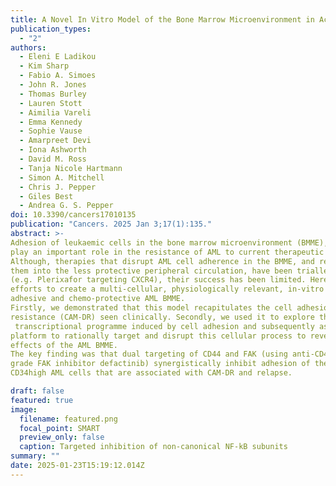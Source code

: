 ```yaml
---
title: A Novel In Vitro Model of the Bone Marrow Microenvironment in Acute Myeloid Leukemia Identifies CD44 and Focal Adhesion Kinase as Therapeutic Targets to Reverse Cell Adhesion-Mediated Drug Resistance
publication_types:
  - "2"
authors:
  - Eleni E Ladikou
  - Kim Sharp
  - Fabio A. Simoes
  - John R. Jones
  - Thomas Burley
  - Lauren Stott
  - Aimilia Vareli
  - Emma Kennedy
  - Sophie Vause
  - Amarpreet Devi
  - Iona Ashworth
  - David M. Ross
  - Tanja Nicole Hartmann
  - Simon A. Mitchell
  - Chris J. Pepper
  - Giles Best
  - Andrea G. S. Pepper
doi: 10.3390/cancers17010135
publication: "Cancers. 2025 Jan 3;17(1):135."
abstract: >-
Adhesion of leukaemic cells in the bone marrow microenvironment (BMME),
play an important role in the resistance of AML to current therapeutic agents.
Although, therapies that disrupt AML cell adherence in the BMME, and release
them into the less protective peripheral circulation, have been trialled
(e.g. Plerixafor targeting CXCR4), their success has been limited. Here we report
efforts to create a multi-cellular, physiologically relevant, in-vitro model of the
adhesive and chemo-protective AML BMME. 
Firstly, we demonstrated that this model recapitulates the cell adhesion-mediated drug
resistance (CAM-DR) seen clinically. Secondly, we used it to explore the altered
 transcriptional programme induced by cell adhesion and subsequently as a drug testing
platform to rationally target and disrupt this cellular process to reverse the protective
effects of the AML BMME.  
The key finding was that dual targeting of CD44 and FAK (using anti-CD44 and the clinical
grade FAK inhibitor defactinib) synergistically inhibit adhesion of the most primitive
CD34high AML cells that are associated with CAM-DR and relapse.

draft: false
featured: true
image: 
  filename: featured.png
  focal_point: SMART
  preview_only: false
  caption: Targeted inhibition of non-canonical NF-kB subunits
summary: ""
date: 2025-01-23T15:19:12.014Z
---
```


